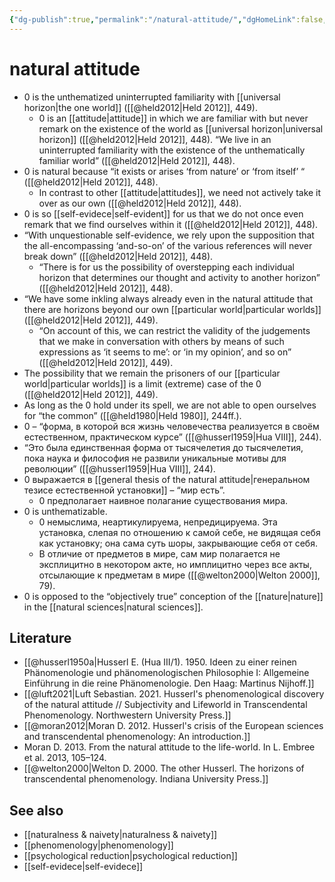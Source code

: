 ```yaml
---
{"dg-publish":true,"permalink":"/natural-attitude/","dgHomeLink":false,"dgPassFrontmatter":false}
---
```


# natural attitude
- 0 is the unthematized uninterrupted familiarity with [[universal horizon|the one world]] ([[@held2012|Held 2012]], 449).
	- 0 is an [[attitude|attitude]] in which we are familiar with but never remark on the existence of the world as [[universal horizon|universal horizon]] ([[@held2012|Held 2012]], 448). “We live in an uninterrupted familiarity with the existence of the unthematically familiar world” ([[@held2012|Held 2012]], 448).
- 0 is natural because “it exists or arises ‘from nature’ or ‘from itself’ “ ([[@held2012|Held 2012]], 448).
	- In contrast to other [[attitude|attitudes]], we need not actively take it over as our own ([[@held2012|Held 2012]], 448).
- 0 is so [[self-evidece|self-evident]] for us that we do not once even remark that we find ourselves within it ([[@held2012|Held 2012]], 448).
- “With unquestionable self-evidence, we rely upon the supposition that the all-encompassing ‘and-so-on’ of the various references will never break down” ([[@held2012|Held 2012]], 448).
	- “There is for us the possibility of overstepping each individual horizon that determines our thought and activity to another horizon” ([[@held2012|Held 2012]], 448).
- “We have some inkling always already even in the natural attitude that there are horizons beyond our own [[particular world|particular worlds]] ([[@held2012|Held 2012]], 449).
	- “On account of this, we can restrict the validity of the judgements that we make in conversation with others by means of such expressions as ‘it seems to me’: or ‘in my opinion’, and so on” ([[@held2012|Held 2012]], 449).
- The possibility that we remain the prisoners of our [[particular world|particular worlds]] is a limit (extreme) case of the 0 ([[@held2012|Held 2012]], 449).
- As long as the 0 hold under its spell, we are not able to open ourselves for “the common” ([[@held1980|Held 1980]], 244ff.).
- 0 – “форма, в которой вся жизнь человечества реализуется в своём естественном, практическом курсе”  ([[@husserl1959|Hua VIII]], 244).
- “Это была единственная форма от тысячелетия до тысячелетия, пока наука и философия не развили уникальные мотивы для революции” ([[@husserl1959|Hua VIII]], 244).
- 0 выражается в [[general thesis of the natural attitude|генеральном тезисе естественной установки]] – “мир есть”.
	- 0 предполагает наивное полагание существования мира.
- 0 is unthematizable.
	- 0 немыслима, неартикулируема, непредицируема. Эта установка, слепая по отношению к самой себе, не видящая себя как установку; она сама суть шоры, закрывающие себя от себя.
	- В отличие от предметов в мире, сам мир полагается не эксплицитно в некотором акте, но имплицитно через все акты, отсылающие к предметам в мире ([[@welton2000|Welton 2000]], 79).
- 0 is opposed to the “objectively true” conception of the [[nature|nature]] in the [[natural sciences|natural sciences]].



## Literature
- [[@husserl1950a|Husserl E. (Hua III/1). 1950. Ideen zu einer reinen Phänomenologie und phänomenologischen Philosophie I: Allgemeine Einführung in die reine Phänomenologie. Den Haag: Martinus Nijhoff.]]
- [[@luft2021|Luft Sebastian. 2021. Husserl's phenomenological discovery of the natural attitude // Subjectivity and Lifeworld in Transcendental Phenomenology. Northwestern University Press.]]
- [[@moran2012|Moran D. 2012. Husserl's crisis of the European sciences and transcendental phenomenology: An introduction.]]
- Moran D. 2013. From the natural attitude to the life-world. In L. Embree et al. 2013, 105–124.
- [[@welton2000|Welton D. 2000. The other Husserl. The horizons of transcendental phenomenology. Indiana University Press.]]





## See also
- [[naturalness & naivety|naturalness & naivety]]
- [[phenomenology|phenomenology]]
- [[psychological reduction|psychological reduction]]
- [[self-evidece|self-evidece]]